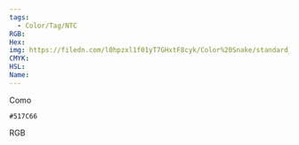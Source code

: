 ```yaml
---
tags:
  - Color/Tag/NTC
RGB:
Hex:
img: https://filedn.com/l0hpzxl1f01yT7GHxtF8cyk/Color%20Snake/standard_csv_to_svg/%23/517C66.svg
CMYK:
HSL:
Name:
---
```

Como
```palette
#517C66
```
RGB
